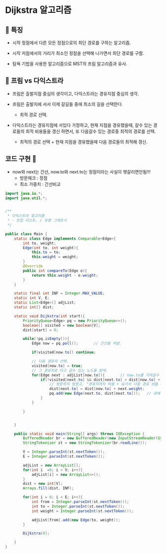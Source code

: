 # Dijkstra 알고리즘



## 🌈 특징

* 시작 정점에서 다른 모든 정점으로의 최단 경로를 구하는 알고리즘.

* 시작 저점에서의 거리가 최소인 정점을 선택해 나가면서 최단 경로를 구함.

* 탐욕 기법을 사용한 알고리즘으로 MST의 프림 알고리즘과 유사.


## 🌈 프림 vs 다익스트라

* 프림은 출발지점 중심의 생각이고, 다익스트라는 경유지점 중심의 생각.

* 프림은 출발지에 서서 이제 갈길들 중에 최소의 길을 선택한다.
    - 최적 경로 선택.

* 다익스트라는 경유지점에 서있다 가정하고, 현재 지점을 경유했을때, 갈수 있는 경로들의 최적 비용들을 갱신 하면서, 또 다음갈수 있는 경로중 최적의 경로를 선택.
    - 최적의 경로 선택 + 현재 지점을 경유했을때 다음 경로들의 최적해 갱신.


## 코드 구현 🌈

* now와 next는 간선, now.to와 next.to는 정점이라는 사실이 헷갈리면안됨!!!
    - 방문체크 : 정점
    - 최소 가중치 : 간선비교

```java
import java.io.*;
import java.util.*;


/**
 * 다익스트라 알고리즘
 * - 인접 리스트. / 유향 그래프시
 */

public class Main {
    static class Edge implements Comparable<Edge>{
        int to, weight;
        Edge(int to, int weight){
            this.to = to;
            this.weight = weight;
        }
        @Override
        public int compareTo(Edge o){
            return this.weight - o.weight;
        }
    }

    static final int INF = Integer.MAX_VALUE;
    static int V, E;
    static List<Edge>[] adjList;
    static int[] dist;

    static void Dijkstra(int start){
        PriorityQueue<Edge> pq = new PriorityQueue<>();
        boolean[] visited = new boolean[V];
        dist[start] = 0;

        while(!pq.isEmpty()){
            Edge now = pq.poll();       // 간선을 꺼냄.

            if(visited[now.to]) continue;

            // 다음 경유지 선택.
            visited[now.to] = true;
            // 그 경유지로 타고 갈수 있는 노드들 탐색.
            for(Edge next : adjList[now.to]){       // now.to를 거쳐갈수 있는 노드들 탐색.
                if(!visited[next.to] && dist[next.to] > dist[now.to] + next.weight){
                    // 방문하지 않았고, "경유지까지 비용 + 요기서 다음 경로 비용 < 기존의 다음 경로 비용" 일때. 갱신
                    dist[next.to] = dist[now.to] + next.weight;
                    pq.add(new Edge(next.to, dist[next.to]));   // 큐에 삽입.
                }
            }

        }


    }

    public static void main(String[] args) throws IOException {
        BufferedReader br = new BufferedReader(new InputStreamReader(System.in));
        StringTokenizer st = new StringTokenizer(br.readLine());

        V = Integer.parseInt(st.nextToken());
        E = Integer.parseInt(st.nextToken());

        adjList = new ArrayList[];
        for(int i  =0; i < V; i++){
            adjList[i] = new ArrayList<>();
        }
        dist = new int[V];
        Arrays.fill(dist, INF);

        for(int i = 0; i < E; i++){
            int from = Integer.parseInt(st.nextToken());
            int to = Integer.parseInt(st.nextToken());
            int weight = Integer.parseInt(st.nextToken());

            adjList[from].add(new Edge(to, weight));
        }

        Dijkstra(0);

    }
}

```
